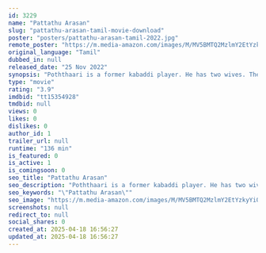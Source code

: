 ```yaml
---
id: 3229
name: "Pattathu Arasan"
slug: "pattathu-arasan-tamil-movie-download"
poster: "posters/pattathu-arasan-tamil-2022.jpg"
remote_poster: "https://m.media-amazon.com/images/M/MV5BMTQ2MzlmY2EtYzkyYi00NzgzLTg5YzMtZWUwM2VjZmM2NmYwXkEyXkFqcGc@._V1_SX300.jpg"
original_language: "Tamil"
dubbed_in: null
released_date: "25 Nov 2022"
synopsis: "Poththaari is a former kabaddi player. He has two wives. The family lives together happily. Even though one has many heirs with one of his wives and just one with the other, the properties should be split equally as per the law."
type: "movie"
rating: "3.9"
imdbid: "tt15354928"
tmdbid: null
views: 0
likes: 0
dislikes: 0
author_id: 1
trailer_url: null
runtime: "136 min"
is_featured: 0
is_active: 1
is_comingsoon: 0
seo_title: "Pattathu Arasan"
seo_description: "Poththaari is a former kabaddi player. He has two wives. The family lives together happily. Even though one has many heirs with one of his wives and just one with the other, the properties should be split equally as per the law."
seo_keywords: "\"Pattathu Arasan\""
seo_image: "https://m.media-amazon.com/images/M/MV5BMTQ2MzlmY2EtYzkyYi00NzgzLTg5YzMtZWUwM2VjZmM2NmYwXkEyXkFqcGc@._V1_SX300.jpg"
screenshots: null
redirect_to: null
social_shares: 0
created_at: 2025-04-18 16:56:27
updated_at: 2025-04-18 16:56:27
---
```


